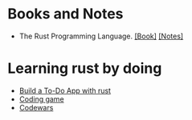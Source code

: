 # Books and Notes
- The Rust Programming Language. [[Book]](https://doc.rust-lang.org/book/title-page.html) [[Notes]](https://doc.rust-lang.org/book/title-page.html)

# Learning rust by doing
- [Build a To-Do App with rust](https://www.freecodecamp.org/news/how-to-build-a-to-do-app-with-rust/)
- [Coding game](https://www.codingame.com)
- [Codewars](https://www.codewars.com/)
